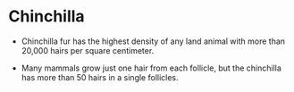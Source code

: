 # Chinchilla

- Chinchilla fur has the highest density of any land
  animal with more than 20,000 hairs per square centimeter.

- Many mammals grow just one hair from each follicle, but the
  chinchilla has more than 50 hairs in a single follicles.

